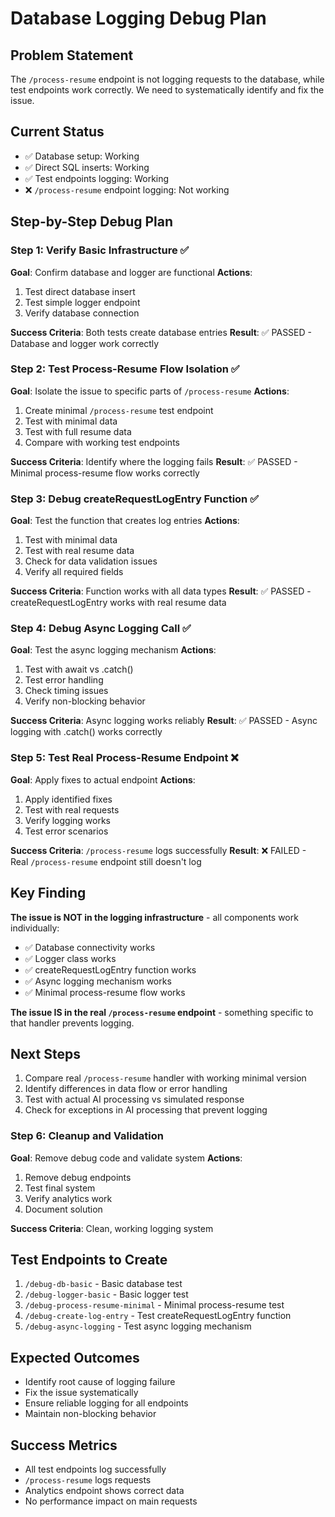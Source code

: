 # Database Logging Debug Plan

## Problem Statement

The `/process-resume` endpoint is not logging requests to the database, while test endpoints work correctly. We need to systematically identify and fix the issue.

## Current Status

- ✅ Database setup: Working
- ✅ Direct SQL inserts: Working
- ✅ Test endpoints logging: Working
- ❌ `/process-resume` endpoint logging: Not working

## Step-by-Step Debug Plan

### Step 1: Verify Basic Infrastructure ✅

**Goal**: Confirm database and logger are functional
**Actions**:

1. Test direct database insert
2. Test simple logger endpoint
3. Verify database connection

**Success Criteria**: Both tests create database entries
**Result**: ✅ PASSED - Database and logger work correctly

### Step 2: Test Process-Resume Flow Isolation ✅

**Goal**: Isolate the issue to specific parts of `/process-resume`
**Actions**:

1. Create minimal `/process-resume` test endpoint
2. Test with minimal data
3. Test with full resume data
4. Compare with working test endpoints

**Success Criteria**: Identify where the logging fails
**Result**: ✅ PASSED - Minimal process-resume flow works correctly

### Step 3: Debug createRequestLogEntry Function ✅

**Goal**: Test the function that creates log entries
**Actions**:

1. Test with minimal data
2. Test with real resume data
3. Check for data validation issues
4. Verify all required fields

**Success Criteria**: Function works with all data types
**Result**: ✅ PASSED - createRequestLogEntry works with real resume data

### Step 4: Debug Async Logging Call ✅

**Goal**: Test the async logging mechanism
**Actions**:

1. Test with await vs .catch()
2. Test error handling
3. Check timing issues
4. Verify non-blocking behavior

**Success Criteria**: Async logging works reliably
**Result**: ✅ PASSED - Async logging with .catch() works correctly

### Step 5: Test Real Process-Resume Endpoint ❌

**Goal**: Apply fixes to actual endpoint
**Actions**:

1. Apply identified fixes
2. Test with real requests
3. Verify logging works
4. Test error scenarios

**Success Criteria**: `/process-resume` logs successfully
**Result**: ❌ FAILED - Real `/process-resume` endpoint still doesn't log

## Key Finding

**The issue is NOT in the logging infrastructure** - all components work individually:

- ✅ Database connectivity works
- ✅ Logger class works
- ✅ createRequestLogEntry function works
- ✅ Async logging mechanism works
- ✅ Minimal process-resume flow works

**The issue IS in the real `/process-resume` endpoint** - something specific to that handler prevents logging.

## Next Steps

1. Compare real `/process-resume` handler with working minimal version
2. Identify differences in data flow or error handling
3. Test with actual AI processing vs simulated response
4. Check for exceptions in AI processing that prevent logging

### Step 6: Cleanup and Validation

**Goal**: Remove debug code and validate system
**Actions**:

1. Remove debug endpoints
2. Test final system
3. Verify analytics work
4. Document solution

**Success Criteria**: Clean, working logging system

## Test Endpoints to Create

1. `/debug-db-basic` - Basic database test
2. `/debug-logger-basic` - Basic logger test
3. `/debug-process-resume-minimal` - Minimal process-resume test
4. `/debug-create-log-entry` - Test createRequestLogEntry function
5. `/debug-async-logging` - Test async logging mechanism

## Expected Outcomes

- Identify root cause of logging failure
- Fix the issue systematically
- Ensure reliable logging for all endpoints
- Maintain non-blocking behavior

## Success Metrics

- All test endpoints log successfully
- `/process-resume` logs requests
- Analytics endpoint shows correct data
- No performance impact on main requests
